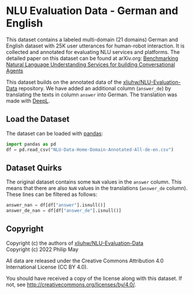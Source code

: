 # NLU Evaluation Data - German and English
This dataset contains a labeled multi-domain (21 domains) German and English dataset with 25K user utterances for human-robot interaction.
It is collected and annotated for evaluating NLU services and platforms.
The detailed paper on this dataset can be found at arXiv.org:
[Benchmarking Natural Language Understanding Services for building Conversational Agents](https://arxiv.org/abs/1903.05566) 

This dataset builds on the annotated data of the [xliuhw/NLU-Evaluation-Data](https://github.com/xliuhw/NLU-Evaluation-Data)
repository. We have added an additional column (`answer_de`)
by translating the texts in column `answer` into German.
The translation was made with [DeepL](https://www.deepl.com/translator).

## Load the Dataset
The dataset can be loaded with [pandas](https://pandas.pydata.org/):
```python
import pandas as pd
df = pd.read_csv("NLU-Data-Home-Domain-Annotated-All-de-en.csv")
```

## Dataset Quirks
The original dataset contains some `NaN` values in the `answer` column.
This means that there are also `NaN` values in the translations (`answer_de` column).
These lines can be filtered as follows:
```python
answer_nan = df[df["answer"].isnull()]
answer_de_nan = df[df["answer_de"].isnull()]
```

## Copyright
Copyright (c) the authors of [xliuhw/NLU-Evaluation-Data](https://github.com/xliuhw/NLU-Evaluation-Data)<br/>
Copyright (c) 2022 Philip May

All data are released under the Creative Commons Attribution 4.0
International License (CC BY 4.0).

You should have received a copy of the license along with this dataset.
If not, see http://creativecommons.org/licenses/by/4.0/.
